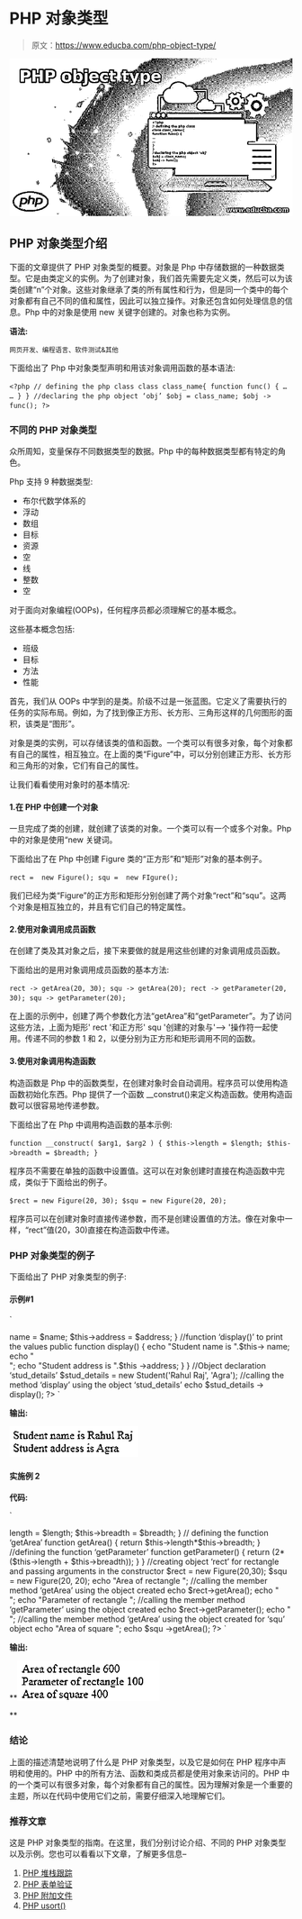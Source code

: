 # PHP 对象类型

> 原文：<https://www.educba.com/php-object-type/>

![PHP object type](img/8f414106c5c92cd4ee9ad3282bf07d28.png)



## PHP 对象类型介绍

下面的文章提供了 PHP 对象类型的概要。对象是 Php 中存储数据的一种数据类型。它是由类定义的实例。为了创建对象，我们首先需要先定义类，然后可以为该类创建“n”个对象。这些对象继承了类的所有属性和行为，但是同一个类中的每个对象都有自己不同的值和属性，因此可以独立操作。对象还包含如何处理信息的信息。Php 中的对象是使用 new 关键字创建的。对象也称为实例。

**语法:**

<small>网页开发、编程语言、软件测试&其他</small>

下面给出了 Php 中对象类型声明和用该对象调用函数的基本语法:

`<?php
// defining the php class
class class_name{
function func() {
…
…
}
}
//declaring the php object ‘obj’
$obj = class_name;
$obj -> func();
?>`

### 不同的 PHP 对象类型

众所周知，变量保存不同数据类型的数据。Php 中的每种数据类型都有特定的角色。

Php 支持 9 种数据类型:

*   布尔代数学体系的
*   浮动
*   数组
*   目标
*   资源
*   空
*   线
*   整数
*   空

对于面向对象编程(OOPs)，任何程序员都必须理解它的基本概念。

这些基本概念包括:

*   班级
*   目标
*   方法
*   性能

首先，我们从 OOPs 中学到的是类。阶级不过是一张蓝图。它定义了需要执行的任务的实际布局。例如，为了找到像正方形、长方形、三角形这样的几何图形的面积，该类是“图形”。

对象是类的实例，可以存储该类的值和函数。一个类可以有很多对象，每个对象都有自己的属性，相互独立。在上面的类“Figure”中，可以分别创建正方形、长方形和三角形的对象，它们有自己的属性。

让我们看看使用对象时的基本情况:

#### 1.在 PHP 中创建一个对象

一旦完成了类的创建，就创建了该类的对象。一个类可以有一个或多个对象。Php 中的对象是使用“new 关键词。

下面给出了在 Php 中创建 Figure 类的“正方形”和“矩形”对象的基本例子。

`rect =  new Figure();
squ =  new FIgure();`

我们已经为类“Figure”的正方形和矩形分别创建了两个对象“rect”和“squ”。这两个对象是相互独立的，并且有它们自己的特定属性。

#### 2.使用对象调用成员函数

在创建了类及其对象之后，接下来要做的就是用这些创建的对象调用成员函数。

下面给出的是用对象调用成员函数的基本方法:

`rect -> getArea(20, 30);
squ -> getArea(20);
rect -> getParameter(20, 30);
squ -> getParameter(20);`

在上面的示例中，创建了两个参数化方法“getArea”和“getParameter”。为了访问这些方法，上面为矩形' rect '和正方形' squ '创建的对象与'--> '操作符一起使用。传递不同的参数 1 和 2，以便分别为正方形和矩形调用不同的函数。

#### 3.使用对象调用构造函数

构造函数是 Php 中的函数类型，在创建对象时会自动调用。程序员可以使用构造函数初始化东西。Php 提供了一个函数 __construt()来定义构造函数。使用构造函数可以很容易地传递参数。

下面给出了在 Php 中调用构造函数的基本示例:

`function __construct( $arg1, $arg2 ) {
$this->length = $length;
$this->breadth = $breadth;
}`

程序员不需要在单独的函数中设置值。这可以在对象创建时直接在构造函数中完成，类似于下面给出的例子。

`$rect = new Figure(20, 30);
$squ = new Figure(20, 20);`

程序员可以在创建对象时直接传递参数，而不是创建设置值的方法。像在对象中一样，“rect”值(20，30)直接在构造函数中传递。

### PHP 对象类型的例子

下面给出了 PHP 对象类型的例子:

#### 示例#1

`<!DOCTYPE html>
<html>
<body>
<?php
class Student {
public $name;
public $address;
//constructor for the values passed ‘name’ and ‘address’
public function __construct($name, $address) {
$this->name = $name;
$this->address = $address;
}
//function ‘display()’ to print the values
public function display() {
echo "Student name is ".$this-> name;
echo "<br>";
echo "Student address is ".$this ->address;
}
}
//Object declaration ‘stud_details’
$stud_details = new Student('Rahul Raj', 'Agra');
//calling the method ‘display’ using the object ‘stud_details’
echo $stud_details -> display();
?>
</body>
</html>`

**输出:**

![PHP object type 1](img/30a0bf48d456d42c14348574109cdc57.png)



#### 实施例 2

**代码:**

`<!DOCTYPE html>
<html>
<body>
<?php
// defining the class ‘Figure’
class Figure {
public $length;
public $breadth;
//defining the constructor using __construct() method
function __construct($length, $breadth) {
$this->length = $length;
$this->breadth = $breadth;
}
// defining the function ‘getArea’
function getArea() {
return $this->length*$this->breadth;
}
//defining the function ‘getParameter’
function getParameter() {
return (2*($this->length + $this->breadth));
}
}
//creating object ‘rect’ for rectangle and passing arguments in the constructor
$rect = new Figure(20,30);
$squ = new Figure(20, 20);
echo "Area of rectangle ";
//calling the member method ‘getArea’ using the object created
echo $rect->getArea();
echo "<br>";
echo "Parameter of rectangle ";
//calling the member method ‘getParameter’ using the object created
echo $rect->getParameter();
echo "<br>";
//calling the member method ‘getArea’ using the object created for ‘squ’ object
echo "Area of square ";
echo $squ ->getArea();
?>
</body>
</html>`

**输出:**

**![PHP object type 2](img/eae41bfbc104d1d2a9bbb7e3b1bb1ac4.png)

** 

### 结论

上面的描述清楚地说明了什么是 PHP 对象类型，以及它是如何在 PHP 程序中声明和使用的。PHP 中的所有方法、函数和类成员都是使用对象来访问的。PHP 中的一个类可以有很多对象，每个对象都有自己的属性。因为理解对象是一个重要的主题，所以在代码中使用它们之前，需要仔细深入地理解它们。

### 推荐文章

这是 PHP 对象类型的指南。在这里，我们分别讨论介绍、不同的 PHP 对象类型以及示例。您也可以看看以下文章，了解更多信息–

1.  [PHP 堆栈跟踪](https://www.educba.com/php-stack-trace/)
2.  [PHP 表单验证](https://www.educba.com/php-form-validation/)
3.  [PHP 附加文件](https://www.educba.com/php-append-file/)
4.  [PHP usort()](https://www.educba.com/php-usort/)





